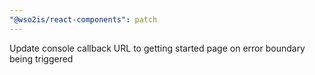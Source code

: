 ```yaml
---
"@wso2is/react-components": patch
---
```


Update console callback URL to getting started page on error boundary being triggered
